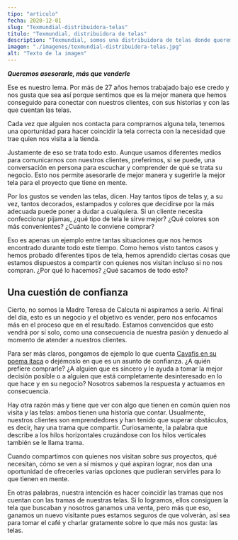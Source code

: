 ```yaml
---
tipo: "articulo"
fecha: 2020-12-01
slug: "Texmundial-distribuidora-telas"
titulo: "Texmundial, distribuidora de telas"
description: "Texmundial, somos una distribuidora de telas donde queremos asesorarle, más que venderle."
imagen: "./imagenes/texmundial-distribuidora-telas.jpg"
alt: "Texto de la imagen"
---
```


***Queremos asesorarle, más que venderle***

Ese es nuestro lema. Por más de 27 años hemos trabajado bajo ese credo y nos gusta que sea así porque sentimos que es la mejor manera que hemos conseguido para conectar con nuestros clientes, con sus historias y con las que cuentan las telas.

Cada vez que alguien nos contacta para comprarnos alguna tela, tenemos una oportunidad para hacer coincidir la tela correcta con la necesidad que trae quien nos visita a la tienda.

Justamente de eso se trata todo esto. Aunque usamos diferentes medios para comunicarnos con nuestros clientes, preferimos, si se puede, una conversación en persona para escuchar y comprender de qué se trata su negocio. Esto nos permite asesorarle de mejor manera y sugerirle la mejor tela para el proyecto que tiene en mente.

Por los gustos se venden las telas, dicen. Hay tantos tipos de telas y, a su vez, tantos decorados, estampados y colores que decidirse por la más adecuada puede poner a dudar a cualquiera. Si un cliente necesita confeccionar pijamas, ¿qué tipo de tela le sirve mejor? ¿Qué colores son más convenientes? ¿Cuánto le conviene comprar?

Eso es apenas un ejemplo entre tantas situaciones que nos hemos encontrado durante todo este tiempo. Como hemos visto tantos casos y hemos probado diferentes tipos de tela, hemos aprendido ciertas cosas que estamos dispuestos a compartir con quienes nos visitan incluso si no nos compran. ¿Por qué lo hacemos? ¿Qué sacamos de todo esto?

## Una cuestión de confianza

Cierto, no somos la Madre Teresa de Calcuta ni aspiramos a serlo. Al final del día, esto es un negocio y el objetivo es vender, pero nos enfocamos más en el proceso que en el resultado. Estamos convencidos que esto vendrá por sí solo, como una consecuencia de nuestra pasión y denuedo al momento de atender a nuestros clientes.

Para ser más claros, pongamos de ejemplo lo que cuenta [Cavafis en su poema ítaca](https://culturainquieta.com/es/inspiring/item/12984-itaca-un-poema-nos-recuerda-que-el-viaje-es-mas-importante-que-la-meta.html) o dejémoslo en que es un asunto de confianza. ¿A quién prefiere comprarle? ¿A alguien que es sincero y le ayuda a tomar la mejor decisión posible o a alguien que está completamente desinteresado en lo que hace y en su negocio? Nosotros sabemos la respuesta y actuamos en consecuencia. 

Hay otra razón más y tiene que ver con algo que tienen en común quien nos visita y las telas: ambos tienen una historia que contar. Usualmente, nuestros clientes son emprendedores y han tenido que superar obstáculos, es decir, hay una trama que compartir. Curiosamente, la palabra que describe a los hilos horizontales cruzándose con los hilos verticales también se le llama trama.

Cuando compartimos con quienes nos visitan sobre sus proyectos, qué necesitan, cómo se ven a sí mismos y qué aspiran lograr, nos dan una oportunidad de ofrecerles varias opciones que pudieran servirles para lo que tienen en mente. 

En otras palabras, nuestra intención es hacer coincidir las tramas que nos cuentan con las tramas de nuestras telas. Si lo logramos, ellos consiguen la tela que buscaban y nosotros ganamos una venta, pero más que eso, ganamos un nuevo visitante pues estamos seguros de que volverán, así sea para tomar el café y charlar gratamente sobre lo que más nos gusta: las telas.

